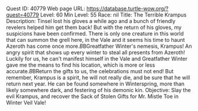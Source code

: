 Quest ID: 40779
Web page URL: https://database.turtle-wow.org/?quest=40779
Level: 60
Min Level: 55
Race: nil
Title: The Terrible Krampus
Description: Tinsel lost his gloves a while ago and a bunch of friendly revelers helped him get them back! But with the return of his gloves, my suspicions have been confirmed. There is only one creature in this world that can summon the grell here, in the Vale and it seems his time to haunt Azeroth has come once more.$B$BGreatfather Winter's nemesis, Krampus! An angry spirit that shows up every winter to steal all presents from Azeroth! Luckily for us, he can't manifest himself in the Vale and Greatfather Winter gave me the means to find his location, which is more or less accurate.$B$BReturn the gifts to us, the celebrations must not end! But remember, Krampus is a spirit, he will not really die, and be sure that he will return next year. He can be found somewhere in Winterspring, more than likely somewhere dark, and festering of his demonic kin.
Objective: Slay the evil Krampus, and recover the Sack of Stolen Gifts for Mr. Mistle Toe in Winter Veil Vale!
